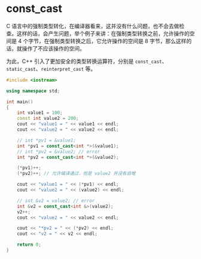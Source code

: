 # const_cast

C 语言中的强制类型转化，在编译器看来，这并没有什么问题，也不会去做检查。这样的话，会产生问题，举个例子来讲：在强制类型转换之前，允许操作的空间是 4 个字节，在强制类型转换之后，它允许操作的空间是 8 字节，那么这样的话，就操作了不应该操作的空间。

为此，C++ 引入了更加安全的类型转换运算符，分别是 `const_cast`、`static_cast`、`reinterpret_cast` 等。

```cpp
#include <iostream>

using namespace std;

int main()
{
    int value1 = 100;
    const int value2 = 200;
    cout << "value1 = " << value1 << endl;
    cout << "value2 = " << value2 << endl;

    // int *pv1 = &value1;
    int *pv1 = const_cast<int *>(&value1);
    // int *pv2 = &value2; // error
    int *pv2 = const_cast<int *>(&value2);

    (*pv1)++;
    (*pv2)++; // 允许编译通过，但是 value2 并没有自增

    cout << "value1 = " << (*pv1) << endl;
    cout << "value2 = " << (value2) << endl;

    // int &v2 = value2; // error
    int &v2 = const_cast<int &>(value2);
    v2++;
    cout << "value2 = " << value2 << endl;

    cout << "*pv2 = " << (*pv2) << endl;
    cout << "v2 = " << v2 << endl;

    return 0;
}
```
